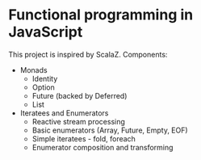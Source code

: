 Functional programming in JavaScript
=============
This project is inspired by ScalaZ.
Components:
- Monads
  - Identity
  - Option
  - Future (backed by Deferred)
  - List
- Iteratees and Enumerators
  - Reactive stream processing
  - Basic enumerators (Array, Future, Empty, EOF)
  - Simple iteratees - fold, foreach
  - Enumerator composition and transforming
